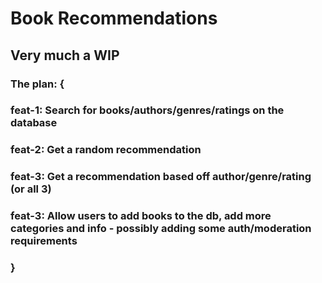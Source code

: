# Book Recommendations

## Very much a WIP

### The plan: {

### feat-1: Search for books/authors/genres/ratings on the database

### feat-2: Get a random recommendation

### feat-3: Get a recommendation based off author/genre/rating (or all 3)

### feat-3: Allow users to add books to the db, add more categories and info - possibly adding some auth/moderation requirements

### }
